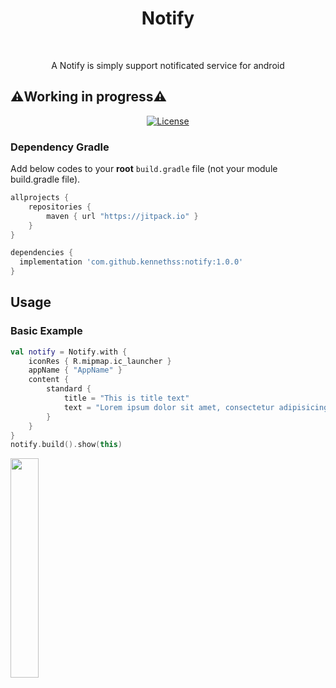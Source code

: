 <h1 align="center">Notify</h1></br>

<p align="center">
A Notify is simply support notificated service for android

## ⚠️Working in progress⚠️
</p>

<p align="center">
  <a href="https://opensource.org/licenses/Apache-2.0"><img alt="License" src="https://img.shields.io/badge/License-Apache%202.0-blue.svg"/></a>
</p>

### Dependency Gradle 
Add below codes to your **root** `build.gradle` file (not your module build.gradle file).
```gradle
allprojects {
    repositories {
        maven { url "https://jitpack.io" }
    }
}
```

```gradle
dependencies {
  implementation 'com.github.kennethss:notify:1.0.0'
}
```


## Usage
### Basic Example
```kotlin
val notify = Notify.with {
    iconRes { R.mipmap.ic_launcher }
    appName { "AppName" }
    content {
        standard {
            title = "This is title text"
            text = "Lorem ipsum dolor sit amet, consectetur adipisicing el.."
        }
    }
}
notify.build().show(this)
```

<img src="https://files.readme.io/3c2fb44-android-notification-layouts.png" align="left" width="30%"></img>
